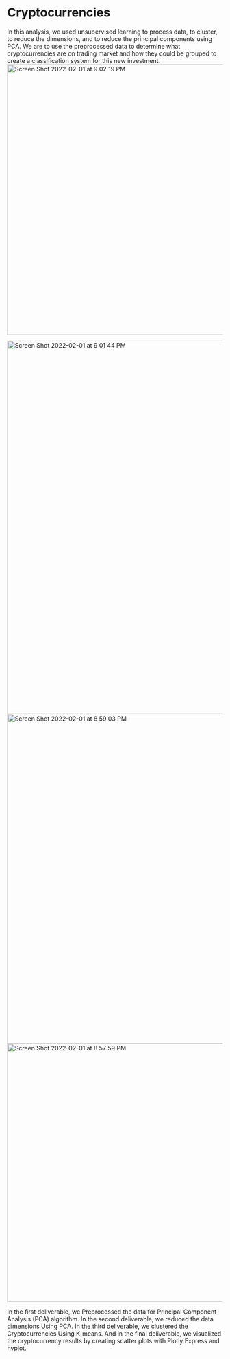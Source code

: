 # Cryptocurrencies

In this analysis, we used unsupervised learning to process data, to cluster, to reduce the dimensions, and to reduce the principal components using PCA. We are to use the preprocessed data to determine what cryptocurrencies are on trading market and how they could be grouped to create a classification system for this new investment.
<img width="631" alt="Screen Shot 2022-02-01 at 9 02 19 PM" src="https://user-images.githubusercontent.com/85265504/152086858-ef580029-b242-418b-8f64-fee5f8811595.png">

<img width="871" alt="Screen Shot 2022-02-01 at 9 01 44 PM" src="https://user-images.githubusercontent.com/85265504/152086883-ca67da3b-393f-4828-9a0f-6e6672a40f64.png">

<img width="769" alt="Screen Shot 2022-02-01 at 8 59 03 PM" src="https://user-images.githubusercontent.com/85265504/152086983-3e66a6e2-5ac9-455e-b4fe-547350ccde57.png">

<img width="603" alt="Screen Shot 2022-02-01 at 8 57 59 PM" src="https://user-images.githubusercontent.com/85265504/152086991-76f2f0f0-642a-4c97-806e-a69d0434416a.png">


In the first deliverable, we Preprocessed the data for Principal Component Analysis (PCA) algorithm. In the second deliverable, we reduced the data dimensions Using PCA. In the third deliverable, we clustered the Cryptocurrencies Using K-means. And in the final deliverable, we visualized the cryptocurrency results by creating scatter plots with Plotly Express and hvplot.

